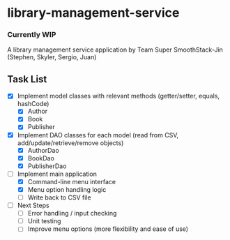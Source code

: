 # library-management-service
### **Currently WIP**
A library management service application by Team Super SmoothStack-Jin (Stephen, Skyler, Sergio, Juan)

## Task List
- [x] Implement model classes with relevant methods (getter/setter, equals, hashCode)
  - [x] Author
  - [x] Book
  - [x] Publisher
  
- [x] Implement DAO classes for each model (read from CSV, add/update/retrieve/remove objects)
  - [x] AuthorDao
  - [x] BookDao
  - [x] PublisherDao
  
- [ ] Implement main application
  - [x] Command-line menu interface
  - [x] Menu option handling logic
  - [ ] Write back to CSV file

- [ ] Next Steps
  - [ ] Error handling / input checking
  - [ ] Unit testing
  - [ ] Improve menu options (more flexibility and ease of use)
